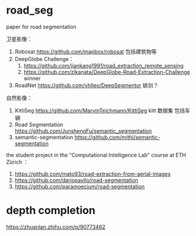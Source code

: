 # road_seg
paper for road segmentation

卫星影像：
1. Robosat  https://github.com/mapbox/robosat  包括建筑物等
2. DeepGlobe Challenge：
   1. https://github.com/jiankang1991/road_extraction_remote_sensing
   2. https://github.com/zlkanata/DeepGlobe-Road-Extraction-Challenge  winner
3. RoadNet https://github.com/yhlleo/DeepSegmentor 姚剑？

自然影像：
1. KittiSeg https://github.com/MarvinTeichmann/KittiSeg   kitt 数据集 包括车辆
2. Road Segmentation https://github.com/JunshengFu/semantic_segmentation 
3. semantic-segmentation https://github.com/mithi/semantic-segmentation

the student project in the "Computational Intelligence Lab" course at ETH Zürich ：
1. https://github.com/mato93/road-extraction-from-aerial-images
2. https://github.com/dariopavllo/road-segmentation
3. https://github.com/paramoecium/road-segmentation

# depth completion
https://zhuanlan.zhihu.com/p/90773462


